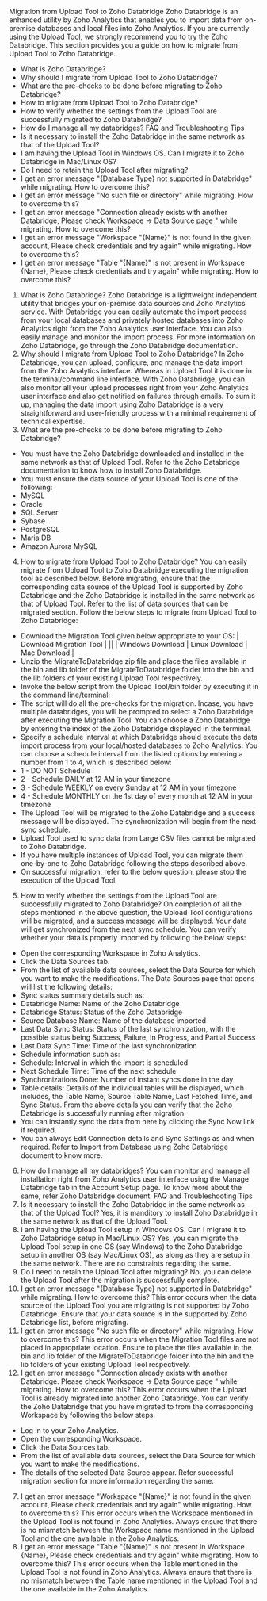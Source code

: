 Migration from Upload Tool to Zoho Databridge
Zoho Databridge is an enhanced utility by Zoho Analytics that enables you to import data from on-premise databases and local files into Zoho Analytics. If you are currently using the Upload Tool, we strongly recommend you to try the Zoho Databridge. This section provides you a guide on how to migrate from Upload Tool to Zoho Databridge.
- What is Zoho Databridge?
- Why should I migrate from Upload Tool to Zoho Databridge?
- What are the pre-checks to be done before migrating to Zoho Databridge?
- How to migrate from Upload Tool to Zoho Databridge?
- How to verify whether the settings from the Upload Tool are successfully migrated to Zoho Databridge?
- How do I manage all my databridges?
FAQ and Troubleshooting Tips
- Is it necessary to install the Zoho Databridge in the same network as that of the Upload Tool?
- I am having the Upload Tool in Windows OS. Can I migrate it to Zoho Databridge in Mac/Linux OS?
- Do I need to retain the Upload Tool after migrating?
- I get an error message "{Database Type} not supported in Databridge" while migrating. How to overcome this?
- I get an error message "No such file or directory" while migrating. How to overcome this?
- I get an error message "Connection already exists with another Databridge, Please check Workspace -> Data Source page " while migrating. How to overcome this?
- I get an error message "Workspace "{Name}" is not found in the given account, Please check credentials and try again" while migrating. How to overcome this?
- I get an error message "Table "{Name}" is not present in Workspace {Name}, Please check credentials and try again" while migrating. How to overcome this?
1. What is Zoho Databridge?
Zoho Databridge is a lightweight independent utility that bridges your on-premise data sources and Zoho Analytics service. With Databridge you can easily automate the import process from your local databases and privately hosted databases into Zoho Analytics right from the Zoho Analytics user interface. You can also easily manage and monitor the import process.
For more information on Zoho Databridge, go through the Zoho Databridge documentation.
2. Why should I migrate from Upload Tool to Zoho Databridge?
In Zoho Databridge, you can upload, configure, and manage the data import from the Zoho Analytics interface. Whereas in Upload Tool it is done in the terminal/command line interface.
With Zoho Databridge, you can also monitor all your upload processes right from your Zoho Analytics user interface and also get notified on failures through emails.
To sum it up, managing the data import using Zoho Databridge is a very straightforward and user-friendly process with a minimal requirement of technical expertise.
3. What are the pre-checks to be done before migrating to Zoho Databridge?
- You must have the Zoho Databridge downloaded and installed in the same network as that of Upload Tool. Refer to the Zoho Databridge documentation to know how to install Zoho Databridge.
- You must ensure the data source of your Upload Tool is one of the following:
- MySQL
- Oracle
- SQL Server
- Sybase
- PostgreSQL
- Maria DB
- Amazon Aurora MySQL
4. How to migrate from Upload Tool to Zoho Databridge?
You can easily migrate from Upload Tool to Zoho Databridge executing the migration tool as described below.
Before migrating, ensure that the corresponding data source of the Upload Tool is supported by Zoho Databridge and the Zoho Databridge is installed in the same network as that of Upload Tool. Refer to the list of data sources that can be migrated section.
Follow the below steps to migrate from Upload Tool to Zoho Databridge:
- Download the Migration Tool given below appropriate to your OS:
| Download Migration Tool | ||
| Windows Download | Linux Download | Mac Download |
- Unzip the MigrateToDatabridge zip file and place the files available in the bin and lib folder of the MigrateToDatabridge folder into the bin and the lib folders of your existing Upload Tool respectively.
- Invoke the below script from the Upload Tool/bin folder by executing it in the command line/terminal:
- The script will do all the pre-checks for the migration. Incase, you have multiple databridges, you will be prompted to select a Zoho Databridge after executing the Migration Tool. You can choose a Zoho Databridge by entering the index of the Zoho Databridge displayed in the terminal.
- Specify a schedule interval at which Databridge should execute the data import process from your local/hosted databases to Zoho Analytics.
You can choose a schedule interval from the listed options by entering a number from 1 to 4, which is described below:
- 1 - DO NOT Schedule
- 2 - Schedule DAILY at 12 AM in your timezone
- 3 - Schedule WEEKLY on every Sunday at 12 AM in your timezone
- 4 - Schedule MONTHLY on the 1st day of every month at 12 AM in your timezone
- The Upload Tool will be migrated to the Zoho Databridge and a success message will be displayed.
The synchronization will begin from the next sync schedule.
- Upload Tool used to sync data from Large CSV files cannot be migrated to Zoho Databridge.
- If you have multiple instances of Upload Tool, you can migrate them one-by-one to Zoho Databridge following the steps described above.
- On successful migration, refer to the below question, please stop the execution of the Upload Tool.
5. How to verify whether the settings from the Upload Tool are successfully migrated to Zoho Databridge?
On completion of all the steps mentioned in the above question, the Upload Tool configurations will be migrated, and a success message will be displayed. Your data will get synchronized from the next sync schedule.
You can verify whether your data is properly imported by following the below steps:
- Open the corresponding Workspace in Zoho Analytics.
- Click the Data Sources tab.
- From the list of available data sources, select the Data Source for which you want to make the modifications.
The Data Sources page that opens will list the following details:
- Sync status summary details such as:
- Databridge Name: Name of the Zoho Databridge
- Databridge Status: Status of the Zoho Databridge
- Source Database Name: Name of the database imported
- Last Data Sync Status: Status of the last synchronization, with the possible status being Success, Failure, In Progress, and Partial Success
- Last Data Sync Time: Time of the last synchronization
- Schedule information such as:
- Schedule: Interval in which the import is scheduled
- Next Schedule Time: Time of the next schedule
- Synchronizations Done: Number of instant syncs done in the day
- Table details: Details of the individual tables will be displayed, which includes, the Table Name, Source Table Name, Last Fetched Time, and Sync Status.
From the above details you can verify that the Zoho Databridge is successfully running after migration.
- You can instantly sync the data from here by clicking the Sync Now link if required.
- You can always Edit Connection details and Sync Settings as and when required. Refer to Import from Database using Zoho Databridge document to know more.
6. How do I manage all my databridges?
You can monitor and manage all installation right from Zoho Analytics user interface using the Manage Databridge tab in the Account Setup page. To know more about the same, refer Zoho Databridge document.
FAQ and Troubleshooting Tips
1. Is it necessary to install the Zoho Databridge in the same network as that of the Upload Tool?
Yes, it is manditory to install Zoho Databridge in the same network as that of the Upload Tool.
2. I am having the Upload Tool setup in Windows OS. Can I migrate it to Zoho Databridge setup in Mac/Linux OS?
Yes, you can migrate the Upload Tool setup in one OS (say Windows) to the Zoho Databridge setup in another OS (say Mac/Linux OS), as along as they are setup in the same network. There are no constraints regarding the same.
3. Do I need to retain the Upload Tool after migrating?
No, you can delete the Upload Tool after the migration is successfully complete.
4. I get an error message "{Database Type} not supported in Databridge" while migrating. How to overcome this?
This error occurs when the data source of the Upload Tool you are migrating is not supported by Zoho Databridge. Ensure that your data source is in the supported by Zoho Databridge list, before migrating.
5. I get an error message "No such file or directory" while migrating. How to overcome this?
This error occurs when the Migration Tool files are not placed in appropriate location. Ensure to place the files available in the bin and lib folder of the MigrateToDatabridge folder into the bin and the lib folders of your existing Upload Tool respectively.
6. I get an error message "Connection already exists with another Databridge. Please check Workspace -> Data Source page " while migrating. How to overcome this?
This error occurs when the Upload Tool is already migrated into another Zoho Databridge. You can verify the Zoho Databridge that you have migrated to from the corresponding Workspace by following the below steps.
- Log in to your Zoho Analytics.
- Open the corresponding Workspace.
- Click the Data Sources tab.
- From the list of available data sources, select the Data Source for which you want to make the modifications.
- The details of the selected Data Source appear. Refer successful migration section for more information regarding the same.
7. I get an error message "Workspace "{Name}" is not found in the given account, Please check credentials and try again" while migrating. How to overcome this?
This error occurs when the Workspace mentioned in the Upload Tool is not found in Zoho Analytics. Always ensure that there is no mismatch between the Workspace name mentioned in the Upload Tool and the one available in the Zoho Analytics.
8. I get an error message "Table "{Name}" is not present in Workspace {Name}, Please check credentials and try again" while migrating. How to overcome this?
This error occurs when the Table mentioned in the Upload Tool is not found in Zoho Analytics. Always ensure that there is no mismatch between the Table name mentioned in the Upload Tool and the one available in the Zoho Analytics.